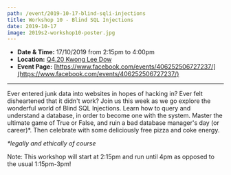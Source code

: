 ```yaml
---
path: /event/2019-10-17-blind-sqli-injections
title: Workshop 10 - Blind SQL Injections
date: 2019-10-17
image: 2019s2-workshop10-poster.jpg
---
```


- **Date & Time:** 17/10/2019 from 2:15pm to 4:00pm
- **Location:** [Q4.20 Kwong Lee Dow](https://maps.unimelb.edu.au/parkville/building/263)
- **Event Page:** [https://www.facebook.com/events/406252506727237/](https://www.facebook.com/events/406252506727237/)

---

Ever entered junk data into websites in hopes of hacking in? Ever felt disheartened that it didn't work?
Join us this week as we go explore the wonderful world of Blind SQL Injections. Learn how to query and understand a database, in order to become one with the system. Master the ultimate game of True or False, and ruin a bad database manager's day (or career)*. Then celebrate with some deliciously free pizza and coke energy.

_*legally and ethically of course_

Note: This workshop will start at 2:15pm and run until 4pm as opposed to the usual 1:15pm-3pm!
